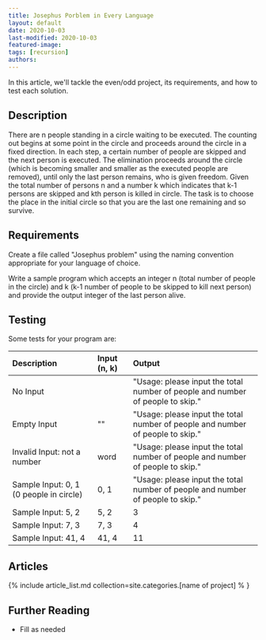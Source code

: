 ```yaml
---
title: Josephus Porblem in Every Language
layout: default
date: 2020-10-03
last-modified: 2020-10-03
featured-image: 
tags: [recursion]
authors:
---
```


In this article, we'll tackle the even/odd project, its requirements, and how to test each solution.

## Description

There are n people standing in a circle waiting to be executed. The counting out begins at some point in the circle and proceeds around the circle in a fixed direction. In each step, a certain number of people are skipped and the next person is executed. The elimination proceeds around the circle (which is becoming smaller and smaller as the executed people are removed), until only the last person remains, who is given freedom. Given the total number of persons n and a number k which indicates that k-1 persons are skipped and kth person is killed in circle. The task is to choose the place in the initial circle so that you are the last one remaining and so survive.

## Requirements

Create a file called "Josephus problem" using the naming convention appropriate for your language of choice.

Write a sample program which accepts an integer n (total number of people in the circle) and k (k-1 number of people to be skipped to kill next person) and provide the output integer of the last person alive.

## Testing

Some tests for your program are:


| Description | Input (n, k) | Output |
| :---------- | :---- | :----- |
| No Input                    |      | "Usage: please input the total number of people and number of people to skip." |
| Empty Input                 | ""   | "Usage: please input the total number of people and number of people to skip." |
| Invalid Input: not a number | word | "Usage: please input the total number of people and number of people to skip." |
| Sample Input: 0, 1 (0 people in circle)  | 0, 1  | "Usage: please input the total number of people and number of people to skip." |
| Sample Input: 5, 2  | 5, 2  | 3 |
| Sample Input: 7, 3  | 7, 3  | 4 |
| Sample Input: 41, 4  | 41, 4  | 11 |

## Articles

{% include article_list.md collection=site.categories.[name of project] % }

## Further Reading

- Fill as needed